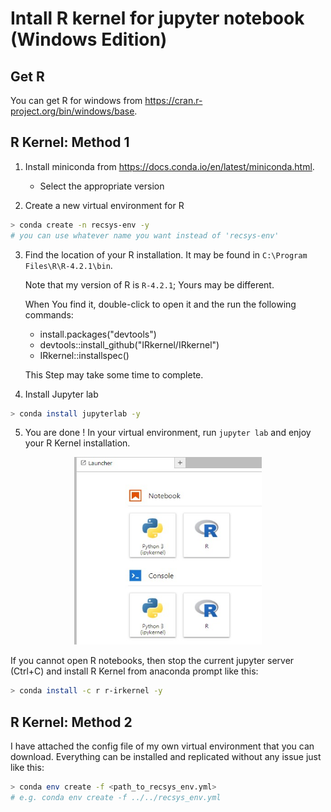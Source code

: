 # Intall R kernel for jupyter notebook (Windows Edition)

## Get R

You can get R for windows from https://cran.r-project.org/bin/windows/base.

## R Kernel: Method 1

1. Install miniconda from https://docs.conda.io/en/latest/miniconda.html.
    - Select the appropriate version 

2. Create a new virtual environment for R

```sh
> conda create -n recsys-env -y
# you can use whatever name you want instead of 'recsys-env' 
```

3. Find the location of your R installation. It may be found in `C:\Program Files\R\R-4.2.1\bin`.

    Note that my version of R is `R-4.2.1`; Yours may be different.

    When You find it, double-click to open  it and the run the following commands:

    - install.packages("devtools")
    - devtools::install_github("IRkernel/IRkernel")
    - IRkernel::installspec()

    This Step may take some time to complete.

4. Install Jupyter lab

```sh
> conda install jupyterlab -y 
```

5. You are done !
In your virtual environment, run `jupyter lab` and enjoy your R Kernel installation.

<div>
    <center>
    <img src="./Rkernel.jpg" height=300, width=300/>
    </center>
</div>

If you cannot open R notebooks, then stop the current jupyter server (Ctrl+C) and install R Kernel from anaconda prompt like this:

```sh
> conda install -c r r-irkernel -y
```

## R Kernel: Method 2

I have attached the config file of my own virtual environment that you can download. Everything can be installed and replicated without any issue just like this:

```sh
> conda env create -f <path_to_recsys_env.yml>
# e.g. conda env create -f ../../recsys_env.yml
```
